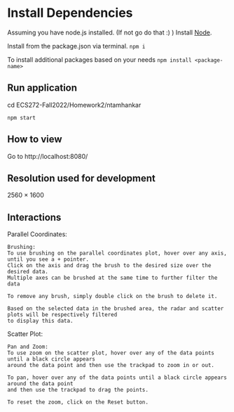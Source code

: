 
# Install Dependencies
Assuming you have node.js installed. (If not go do that :) )
Install [Node](https://nodejs.org/en/).

Install from the package.json via terminal.
`npm i`

To install additional packages based on your needs
`npm install <package-name>`

## Run application
cd ECS272-Fall2022/Homework2/ntamhankar

`npm start`

## How to view
Go to http://localhost:8080/

## Resolution used for development
2560 × 1600


## Interactions

Parallel Coordinates:

    Brushing:
    To use brushing on the parallel coordinates plot, hover over any axis, until you see a + pointer.
    Click on the axis and drag the brush to the desired size over the desired data.
    Multiple axes can be brushed at the same time to further filter the data

    To remove any brush, simply double click on the brush to delete it.

    Based on the selected data in the brushed area, the radar and scatter plots will be respectively filtered
    to display this data.


Scatter Plot:

    Pan and Zoom:
    To use zoom on the scatter plot, hover over any of the data points until a black circle appears
    around the data point and then use the trackpad to zoom in or out.

    To pan, hover over any of the data points until a black circle appears around the data point
    and then use the trackpad to drag the points.

    To reset the zoom, click on the Reset button.
